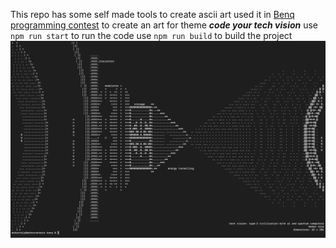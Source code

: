 This repo has some self made tools to create ascii art 
used it in [Benq programming contest](https://www.benq.com/en-in/campaign/best-coding-monitor-for-programmers/event.html) to create an art for theme ***code your tech vision***
use `npm run start` to run the code
use `npm run build` to build the project
![art](./result.png)
